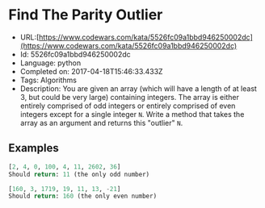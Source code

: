# Find The Parity Outlier

 - URL:[https://www.codewars.com/kata/5526fc09a1bbd946250002dc](https://www.codewars.com/kata/5526fc09a1bbd946250002dc)
 - Id: 5526fc09a1bbd946250002dc
 - Language: python
 - Completed on: 2017-04-18T15:46:33.433Z
 - Tags: Algorithms
 - Description:
You are given an array (which will have a length of at least 3, but could be very large) containing integers. The array is either entirely comprised of odd integers or entirely comprised of even integers except for a single integer `N`. Write a method that takes the array as an argument and returns this "outlier" `N`.

## Examples

```python
[2, 4, 0, 100, 4, 11, 2602, 36]
Should return: 11 (the only odd number)

[160, 3, 1719, 19, 11, 13, -21]
Should return: 160 (the only even number)
```
